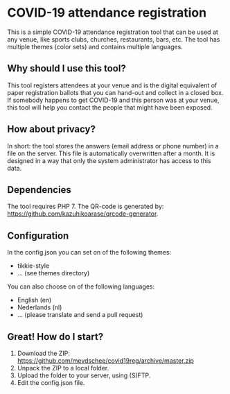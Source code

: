 # COVID-19 attendance registration

This is a simple COVID-19 attendance registration tool that can be used at any venue, like sports clubs, churches, restaurants, bars, etc. The tool has multiple themes (color sets) and contains multiple languages.

## Why should I use this tool?

This tool registers attendees at your venue and is the digital equivalent of paper registration ballots that you can hand-out and collect in a closed box. If somebody happens to get COVID-19 and this person was at your venue, this tool will help you contact the people that might have been exposed.

## How about privacy?

In short: the tool stores the answers (email address or phone number) in a file on the server. This file is automatically overwritten after a month. It is designed in a way that only the system administrator has access to this data.

## Dependencies

The tool requires PHP 7. The QR-code is generated by: https://github.com/kazuhikoarase/qrcode-generator.

## Configuration

In the config.json you can set on of the following themes:

- tikkie-style
- ...  (see themes directory)

You can also choose on of the following languages:

- English (en)
- Nederlands (nl)
- ... (please translate and send a pull request)


## Great! How do I start?

1. Download the ZIP: https://github.com/mevdschee/covid19reg/archive/master.zip
1. Unpack the ZIP to a local folder.
1. Upload the folder to your server, using (S)FTP.
1. Edit the config.json file.
